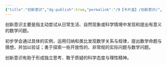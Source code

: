 ```yaml
---
{"title":"创新意识","dg-publish":true,"permalink":"/9【卡片盒】/创新意识/","dgPassFrontmatter":true,"noteIcon":""}
---
```



创新意识主要是指主动尝试从日常生活、自然现象或科学情境中发现和提出有意义的数学问题。

初步学会通过具体的实例，运用归纳和类比发现数学关系与规律，提出数学命题与猜想，并加以验证；勇于探索一些开放性的、非常规的实际问题与数学问题。

创新意识有助于形成独立思考、敢于质疑的科学态度与理性精神。